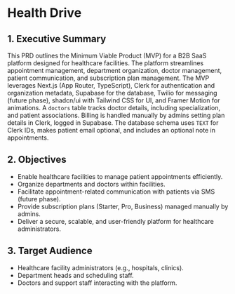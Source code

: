 # Health Drive

## 1. Executive Summary

This PRD outlines the Minimum Viable Product (MVP) for a B2B SaaS platform designed for healthcare facilities. The platform streamlines appointment management, department organization, doctor management, patient communication, and subscription plan management. The MVP leverages Next.js (App Router, TypeScript), Clerk for authentication and organization metadata, Supabase for the database, Twilio for messaging (future phase), shadcn/ui with Tailwind CSS for UI, and Framer Motion for animations. A `doctors` table tracks doctor details, including specialization, and patient associations. Billing is handled manually by admins setting plan details in Clerk, logged in Supabase. The database schema uses `TEXT` for Clerk IDs, makes patient email optional, and includes an optional note in appointments.

## 2. Objectives

- Enable healthcare facilities to manage patient appointments efficiently.
- Organize departments and doctors within facilities.
- Facilitate appointment-related communication with patients via SMS (future phase).
- Provide subscription plans (Starter, Pro, Business) managed manually by admins.
- Deliver a secure, scalable, and user-friendly platform for healthcare administrators.

## 3. Target Audience

- Healthcare facility administrators (e.g., hospitals, clinics).
- Department heads and scheduling staff.
- Doctors and support staff interacting with the platform.
